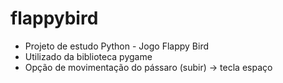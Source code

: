 # flappybird
 - Projeto de estudo Python - Jogo Flappy Bird
 - Utilizado da biblioteca pygame
 - Opção de movimentação do pássaro (subir) -> tecla espaço
